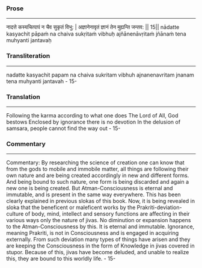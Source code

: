 ### Prose 
 --- 
नादत्ते कस्यचित्पापं न चैव सुकृतं विभु: |
अज्ञानेनावृतं ज्ञानं तेन मुह्यन्ति जन्तव: || 15||
nādatte kasyachit pāpaṁ na chaiva sukṛitaṁ vibhuḥ
ajñānenāvṛitaṁ jñānaṁ tena muhyanti jantavaḥ

### Transliteration 
 --- 
nadatte kasyachit papam na chaiva sukritam vibhuh ajnanenavritam jnanam tena muhyanti jantavah - 15-

### Translation 
 --- 
Following the karma according to what one does The Lord of All, God bestows Enclosed by ignorance there is no devotion In the delusion of samsara, people cannot find the way out - 15-

### Commentary 
 --- 
Commentary: By researching the science of creation one can know that from the gods to mobile and immobile matter, all things are following their own nature and are being created accordingly in new and different forms. And being bound to such nature, one form is being discarded and again a new one is being created. But Atman-Consciousness is eternal and immutable, and is present in the same way everywhere. This has been clearly explained in previous slokas of this book. Now, it is being revealed in sloka that the beneficent or maleficent works by the Prakriti-deviation-culture of body, mind, intellect and sensory functions are affecting in their various ways only the nature of jivas. No diminution or expansion happens to the Atman-Consciousness by this. It is eternal and immutable. Ignorance, meaning Prakriti, is not in Consciousness and is engaged in acquiring externally. From such deviation many types of things have arisen and they are keeping the Consciousness in the form of Knowledge in jivas covered in stupor. Because of this, jivas have become deluded, and unable to realize this, they are bound to this worldly life. - 15-